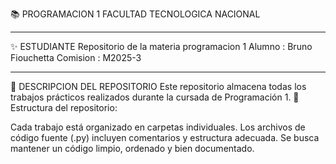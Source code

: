 📚 PROGRAMACION 1
FACULTAD TECNOLOGICA NACIONAL
_______________

✨ ESTUDIANTE
Repositorio de la materia programacion 1
Alumno : Bruno Fiouchetta
Comision : M2025-3
_______________
📂 DESCRIPCION DEL REPOSITORIO
Este repositorio almacena todas los trabajos prácticos realizados durante la cursada de Programación 1. 📌 Estructura del repositorio:

Cada trabajo está organizado en carpetas individuales.
Los archivos de código fuente (.py) incluyen comentarios y estructura adecuada.
Se busca mantener un código limpio, ordenado y bien documentado.
